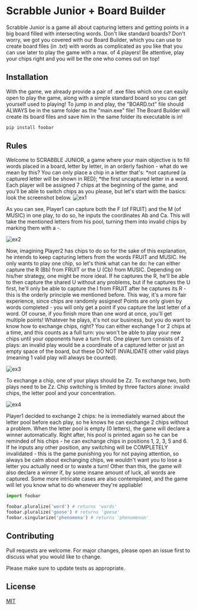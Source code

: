 # Scrabble Junior + Board Builder

Scrabble Junior is a game all about capturing letters and getting points in a big board filled with intersecting words. Don't like standard boards? Don't worry, we got you covered with our Board Builder, which you can use to create board files (in .txt) with words as complicated as you like that you can use later to play the game with a max. of 4 players! Be attentive, play your chips right and you will be the one who comes out on top!

## Installation

With the game, we already provide a pair of .exe files which one can easily open to play the game, along with a simple standard board so you can get yourself used to playing! To jump in and play, the "BOARD.txt" file should ALWAYS be in the same folder as the "main.exe" file!
The Board Builder will create its board files and save him in the same folder its executable is in!

```bash
pip install foobar
```

## Rules

Welcome to SCRABBLE JUNIOR, a game where your main objective is to fill words placed in a board, letter by letter, in an orderly fashion - what do we mean by this? You can only place a chip in a letter that's:
*not captured (a captured letter will be shown in RED);
*the first uncaptured letter in a word.
Each player will be assigned 7 chips at the beginning of the game, and you'll be able to switch chips as you please, but let's start with the basics: look the screenshot below.
![ex1](https://user-images.githubusercontent.com/64466406/81388100-b1b22300-910f-11ea-8054-a6bd9cb36e6c.png)

As you can see, Player1 can capture both the F (of FRUIT) and the M (of MUSIC) in one play, to do so, he inputs the coordinates Ab and Ca. This will take the mentioned letters from his pool, turning them into invalid chips by marking them with a -.

![ex2](https://user-images.githubusercontent.com/64466406/81388458-3ac95a00-9110-11ea-8aae-602e776dddd5.png)

Now, imagining Player2 has chips to do so for the sake of this explanation, he intends to keep capturing letters from the words FRUIT and MUSIC. He only wants to play one chip, so let's think what can he do: he can either capture the R (Bb) from FRUIT or the U (Cb) from MUSIC. Depending on his/her strategy, one might be more ideal. If he captures the R, he'll be able to then capture the shared U without any problems, but if he captures the U first, he'll only be able to capture the I from FRUIT after he captures its R - this is the orderly principle we mentioned before. This way, it's a more fair experience, since chips are randomly assigned!
Points are only given by words completed - you will only get a point if you capture the last letter of a word. Of course, if you finish more than one word at once, you'll get multiple points!
Whatever he plays, it's not our business, but you do want to know how to exchange chips, right? You can either exchange 1 or 2 chips at a time, and this counts as a full turn: you won't be able to play your new chips until your opponents have a turn first. One player turn consists of 2 plays: an invalid play would be a coordinate of a captured letter or just an empty space of the board, but these DO NOT INVALIDATE other valid plays (meaning 1 valid play will always be counted).

![ex3](https://user-images.githubusercontent.com/64466406/81389602-035bad00-9112-11ea-8388-7560f0fc2a5a.png)

To exchange a chip, one of your plays should be Zz. To exchange two, both plays need to be Zz. Chip switching is limited by three factors alone: invalid chips, the letter pool and your concentration.

![ex4](https://user-images.githubusercontent.com/64466406/81389700-27b78980-9112-11ea-9b06-62ae8b221a55.png)

Player1 decided to exchange 2 chips: he is immediately warned about the letter pool before each play, so he knows he can exchange 2 chips without a problem. When the letter pool is empty (0 letters), the game will declare a winner automatically. Right after, his pool is printed again so he can be reminded of his chips - he can exchange chips in positions 1, 2, 3, 5 and 6. If he inputs any other position, any switching will be COMPLETELY invalidated - this is the game punishing you for not paying attention, so always be calm about exchanging chips, we wouldn't want you to lose a letter you actually need or to waste a turn!
Other than this, the game will also declare a winner if, by some insane amount of luck, all words are captured.
Some more intricate cases are also contemplated, and the game will let you know what to do whenever they're appliable!

```python
import foobar

foobar.pluralize('word') # returns 'words'
foobar.pluralize('goose') # returns 'geese'
foobar.singularize('phenomena') # returns 'phenomenon'
```

## Contributing
Pull requests are welcome. For major changes, please open an issue first to discuss what you would like to change.

Please make sure to update tests as appropriate.

## License
[MIT](https://choosealicense.com/licenses/mit/)
